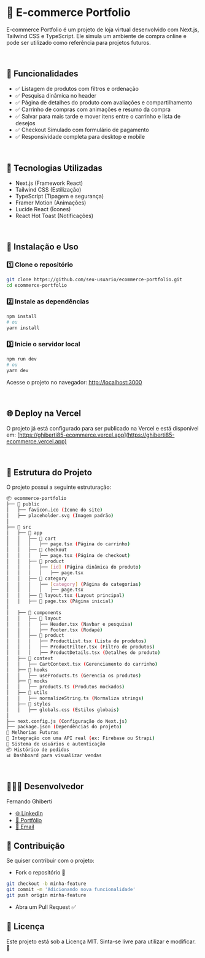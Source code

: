 # 🛒 E-commerce Portfolio
E-commerce Portfolio é um projeto de loja virtual desenvolvido com Next.js, Tailwind CSS e TypeScript. Ele simula um ambiente de compra online e pode ser utilizado como referência para projetos futuros.

<br>

## 📌 Funcionalidades

- ✅ Listagem de produtos com filtros e ordenação
- ✅ Pesquisa dinâmica no header
- ✅ Página de detalhes do produto com avaliações e compartilhamento
- ✅ Carrinho de compras com animações e resumo da compra
- ✅ Salvar para mais tarde e mover itens entre o carrinho e lista de desejos
- ✅ Checkout Simulado com formulário de pagamento
- ✅ Responsividade completa para desktop e mobile

<br>

## 🚀 Tecnologias Utilizadas

- Next.js (Framework React)
- Tailwind CSS (Estilização)
- TypeScript (Tipagem e segurança)
- Framer Motion (Animações)
- Lucide React (Ícones)
- React Hot Toast (Notificações)

</br>

## 🔧 Instalação e Uso

### 1️⃣ Clone o repositório

```bash
git clone https://github.com/seu-usuario/ecommerce-portfolio.git
cd ecommerce-portfolio
```
### 2️⃣ Instale as dependências

```bash
npm install
# ou
yarn install
```
### 3️⃣ Inicie o servidor local

```bash
npm run dev
# ou
yarn dev
```
Acesse o projeto no navegador: [http://localhost:3000](http://localhost:3000)

</br>

## 🌐 Deploy na Vercel

O projeto já está configurado para ser publicado na Vercel e está disponível em:
[https://ghiberti85-ecommerce.vercel.app](https://ghiberti85-ecommerce.vercel.app)

</br>

## 📂 Estrutura do Projeto

O projeto possui a seguinte estruturação:

```bash
📦 ecommerce-portfolio
├── 📁 public
│   ├── favicon.ico (Ícone do site)
│   ├── placeholder.svg (Imagem padrão)
│
├── 📁 src
│   ├── 📁 app
│   │   ├── 📁 cart
│   │   │   ├── page.tsx (Página do carrinho)
│   │   ├── 📁 checkout
│   │   │   ├── page.tsx (Página de checkout)
│   │   ├── 📁 product
│   │   │   ├── [id] (Página dinâmica do produto)
│   │   │   │   ├── page.tsx
│   │   ├── 📁 category
│   │   │   ├── [category] (Página de categorias)
│   │   │   │   ├── page.tsx
│   │   ├── 📁 layout.tsx (Layout principal)
│   │   ├── 📁 page.tsx (Página inicial)
│
│   ├── 📁 components
│   │   ├── 📁 layout
│   │   │   ├── Header.tsx (Navbar e pesquisa)
│   │   │   ├── Footer.tsx (Rodapé)
│   │   ├── 📁 product
│   │   │   ├── ProductList.tsx (Lista de produtos)
│   │   │   ├── ProductFilter.tsx (Filtro de produtos)
│   │   │   ├── ProductDetails.tsx (Detalhes do produto)
│   ├── 📁 context
│   │   ├── CartContext.tsx (Gerenciamento do carrinho)
│   ├── 📁 hooks
│   │   ├── useProducts.ts (Gerencia os produtos)
│   ├── 📁 mocks
│   │   ├── products.ts (Produtos mockados)
│   ├── 📁 utils
│   │   ├── normalizeString.ts (Normaliza strings)
│   ├── 📁 styles
│   │   ├── globals.css (Estilos globais)
│
├── next.config.js (Configuração do Next.js)
├── package.json (Dependências do projeto)
📝 Melhorias Futuras
🔄 Integração com uma API real (ex: Firebase ou Strapi)
🛒 Sistema de usuários e autenticação
📦 Histórico de pedidos
📊 Dashboard para visualizar vendas
```
</br>

## 🧑🏽‍💻 Desenvolvedor

Fernando Ghiberti
* [🌐 LinkedIn](https://linkedin.com/in/fernando-ghiberti/)
* [💼 Portfólio](https://fernando-ghiberti.vercel.app)
* [📧 Email](https://mailto:ghiberti85@gmail.com)


## 🌟 Contribuição
Se quiser contribuir com o projeto:
- Fork o repositório 🍴
```bash
git checkout -b minha-feature
git commit -m 'Adicionando nova funcionalidade'
git push origin minha-feature
```
- Abra um Pull Request ✅

## 📜 Licença

Este projeto está sob a Licença MIT.
Sinta-se livre para utilizar e modificar. 🚀